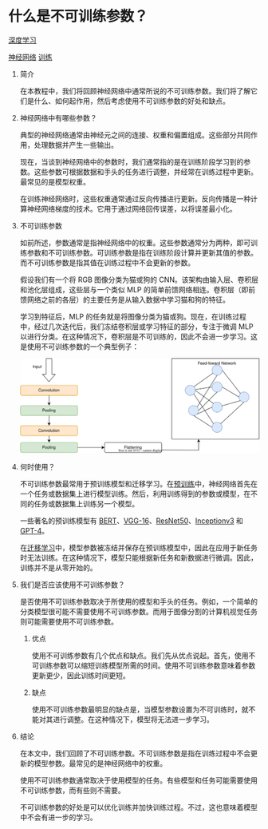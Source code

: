 # 什么是不可训练参数？

[深度学习](https://www.baeldung.com/cs/category/ai/deep-learning)

[神经网络](https://www.baeldung.com/cs/tag/neural-networks) [训练](https://www.baeldung.com/cs/tag/training)

1. 简介

    在本教程中，我们将回顾神经网络中通常所说的不可训练参数。我们将了解它们是什么、如何起作用，然后考虑使用不可训练参数的好处和缺点。

2. 神经网络中有哪些参数？

    典型的神经网络通常由神经元之间的连接、权重和偏置组成。这些部分共同作用，处理数据并产生一些输出。

    现在，当谈到神经网络中的参数时，我们通常指的是在训练阶段学习到的参数。这些参数可根据数据和手头的任务进行调整，并经常在训练过程中更新。最常见的是模型权重。

    在训练神经网络时，这些权重通常通过反向传播进行更新。反向传播是一种计算神经网络梯度的技术。它用于通过网络回传误差，以将误差最小化。

3. 不可训练参数

    如前所述，参数通常是指神经网络中的权重。这些参数通常分为两种，即可训练参数和不可训练参数。可训练参数是指在训练阶段计算并更新其值的参数。而不可训练参数是指其值在训练过程中不会更新的参数。

    假设我们有一个将 RGB 图像分类为猫或狗的 CNN。该架构由输入层、卷积层和池化层组成，这些层与一个类似 MLP 的简单前馈网络相连。卷积层（即前馈网络之前的各层）的主要任务是从输入数据中学习猫和狗的特征。

    学习到特征后，MLP 的任务就是将图像分类为猫或狗。现在，在训练过程中，经过几次迭代后，我们冻结卷积层或学习特征的部分，专注于微调 MLP 以进行分类。在这种情况下，卷积层是不可训练的，因此不会进一步学习。这是使用不可训练参数的一个典型例子：

    ![不可训练参数](pic/img_644388f0b7b25.svg)

4. 何时使用？

    不可训练参数最常用于预训练模型和迁移学习。在[预训练](https://www.baeldung.com/cs/neural-network-pre-training)中，神经网络首先在一个任务或数据集上进行模型训练。然后，利用训练得到的参数或模型，在不同的任务或数据集上训练另一个模型。

    一些著名的预训练模型有 [BERT](https://arxiv.org/abs/1810.04805)、[VGG-16](https://arxiv.org/abs/1409.1556)、[ResNet50](https://arxiv.org/abs/1512.03385)、[Inceptionv3](https://arxiv.org/abs/1512.00567) 和 [GPT-4](https://arxiv.org/abs/2303.08774)。

    在[迁移学习](https://www.baeldung.com/cs/neural-network-pre-training#1-transfer-learning)中，模型参数被冻结并保存在预训练模型中，因此在应用于新任务时无法训练。在这种情况下，模型只能根据新任务和新数据进行微调。因此，训练并不是从零开始的。

5. 我们是否应该使用不可训练参数？

    是否使用不可训练参数取决于所使用的模型和手头的任务。例如，一个简单的分类模型很可能不需要使用不可训练参数。而用于图像分割的计算机视觉任务则可能需要使用不可训练参数。

    1. 优点

        使用不可训练参数有几个优点和缺点。我们先从优点说起。首先，使用不可训练参数可以缩短训练模型所需的时间。使用不可训练参数意味着参数更新更少，因此训练时间更短。

    2. 缺点

        使用不可训练参数最明显的缺点是，当模型参数设置为不可训练时，就不能对其进行调整。在这种情况下，模型将无法进一步学习。

6. 结论

    在本文中，我们回顾了不可训练参数。不可训练参数是指在训练过程中不会更新的模型参数。最常见的是神经网络中的权重。

    使用不可训练参数通常取决于使用模型的任务。有些模型和任务可能需要使用不可训练参数，而有些则不需要。

    不可训练参数的好处是可以优化训练并加快训练过程。不过，这也意味着模型中不会有进一步的学习。
